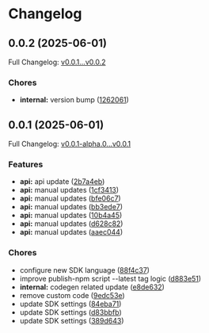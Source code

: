 # Changelog

## 0.0.2 (2025-06-01)

Full Changelog: [v0.0.1...v0.0.2](https://github.com/premAI-io/prem-ts-sdk/compare/v0.0.1...v0.0.2)

### Chores

* **internal:** version bump ([1262061](https://github.com/premAI-io/prem-ts-sdk/commit/1262061cfc56be22c34b0804b607e9a07befe5e8))

## 0.0.1 (2025-06-01)

Full Changelog: [v0.0.1-alpha.0...v0.0.1](https://github.com/premAI-io/prem-ts-sdk/compare/v0.0.1-alpha.0...v0.0.1)

### Features

* **api:** api update ([2b7a4eb](https://github.com/premAI-io/prem-ts-sdk/commit/2b7a4eb18d1852b8f1e25da3846ece4d7eaeefc3))
* **api:** manual updates ([1cf3413](https://github.com/premAI-io/prem-ts-sdk/commit/1cf34135d5f06913ccd25bf8be73c095bab5fcd3))
* **api:** manual updates ([bfe06c7](https://github.com/premAI-io/prem-ts-sdk/commit/bfe06c71fdc5ba9c969b5776e2359896d91f2a08))
* **api:** manual updates ([bb3ede7](https://github.com/premAI-io/prem-ts-sdk/commit/bb3ede716f9113774147ce4c27dd5c0cf0aefc55))
* **api:** manual updates ([10b4a45](https://github.com/premAI-io/prem-ts-sdk/commit/10b4a45f2e5b1148da5c8870bcd1dc69a2f0a4ae))
* **api:** manual updates ([d628c82](https://github.com/premAI-io/prem-ts-sdk/commit/d628c82f59285a8fc74305de91175f8ab7bc6079))
* **api:** manual updates ([aaec044](https://github.com/premAI-io/prem-ts-sdk/commit/aaec044d923a152abe8cdd35034f62df849e9df9))


### Chores

* configure new SDK language ([88f4c37](https://github.com/premAI-io/prem-ts-sdk/commit/88f4c3729dcaad48b46b49f0726cd33fbbca66a8))
* improve publish-npm script --latest tag logic ([d883e51](https://github.com/premAI-io/prem-ts-sdk/commit/d883e510b027672b0f67328524e98dabb416949e))
* **internal:** codegen related update ([e8de632](https://github.com/premAI-io/prem-ts-sdk/commit/e8de6325e617b3edc64a51fa238bf1dd94f4e051))
* remove custom code ([9edc53e](https://github.com/premAI-io/prem-ts-sdk/commit/9edc53e5a47e3a07a5814d785ca70c86b5d5871b))
* update SDK settings ([84eba71](https://github.com/premAI-io/prem-ts-sdk/commit/84eba71b1943f287049fa2c41c546000d20b0a55))
* update SDK settings ([d83bbfb](https://github.com/premAI-io/prem-ts-sdk/commit/d83bbfb8a74d9bddeb29b19e2ebe818d2f413ec9))
* update SDK settings ([389d643](https://github.com/premAI-io/prem-ts-sdk/commit/389d643d4cc655a7215e837c4e5c3293b11445cd))
